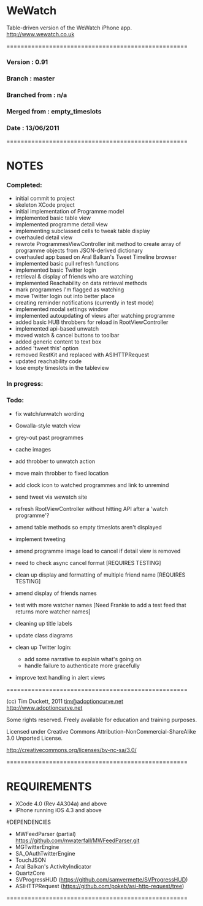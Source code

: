# WeWatch

Table-driven version of the WeWatch iPhone app.
http://www.wewatch.co.uk

===================================================

### Version         :   0.91
### Branch          :   master
### Branched from   :   n/a
### Merged from     :   empty_timeslots
### Date            :   13/06/2011

===================================================

# NOTES

### Completed:

- initial commit to project
- skeleton XCode project
- initial implementation of Programme model
- implemented basic table view
- implemented programme detail view
- implementing subclassed cells to tweak table display
- overhauled detail view
- rewrote ProgrammesViewController init method to create array of programme objects from JSON-derived dictionary
- overhauled app based on Aral Balkan's Tweet Timeline browser
- implemented basic pull refresh functions
- implemented basic Twitter login
- retrieval & display of friends who are watching
- implemented Reachability on data retrieval methods
- mark programmes I'm flagged as watching
- move Twitter login out into better place
- creating reminder notifications (currently in test mode)
- implemented modal settings window
- implemented autoupdating of views after watching programme
- added basic HUB throbbers for reload in RootViewController
- implemented api-based unwatch
- moved watch & cancel buttons to toolbar
- added generic content to text box
- added 'tweet this' option
- removed RestKit and replaced with ASIHTTPRequest
- updated reachability code
- lose empty timeslots in the tableview

### In progress:

### Todo:
- fix watch/unwatch wording

- Gowalla-style watch view
- grey-out past programmes

- cache images
- add throbber to unwatch action
- move main throbber to fixed location
- add clock icon to watched programmes and link to unremind
- send tweet via wewatch site

- refresh RootViewController without hitting API after a 'watch programme'?

- amend table methods so empty timeslots aren't displayed
- implement tweeting
- amend programme image load to cancel if detail view is removed
- need to check async cancel format [REQUIRES TESTING]
- clean up display and formatting of multiple friend name [REQUIRES TESTING]
- amend display of friends names 
- test with more watcher names [Need Frankie to add a test feed that returns more watcher names]
- cleaning up title labels
- update class diagrams
- clean up Twitter login:
  - add some narrative to explain what's going on
  - handle failure to authenticate more gracefully
- improve text handling in alert views

===================================================

(cc) Tim Duckett, 2011
tim@adoptioncurve.net
http://www.adoptioncurve.net

Some rights reserved.  Freely available for
education and training purposes.

Licensed under Creative Commons
Attribution-NonCommercial-ShareAlike 3.0
Unported License.

http://creativecommons.org/licenses/by-nc-sa/3.0/

===================================================

# REQUIREMENTS

- XCode 4.0 (Rev 4A304a) and above
- iPhone running iOS 4.3 and above

#DEPENDENCIES

- MWFeedParser (partial) https://github.com/mwaterfall/MWFeedParser.git
- MGTwitterEngine
- SA_OAuthTwitterEngine
- TouchJSON
- Aral Balkan's ActivityIndicator
- QuartzCore
- SVProgressHUD (https://github.com/samvermette/SVProgressHUD)
- ASIHTTPRequest (https://github.com/pokeb/asi-http-request/tree)

===================================================
